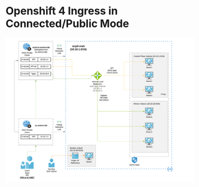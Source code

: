 # Openshift 4 Ingress in Connected/Public Mode

 <img align="center" width="750" src="pics/ingress.png">
